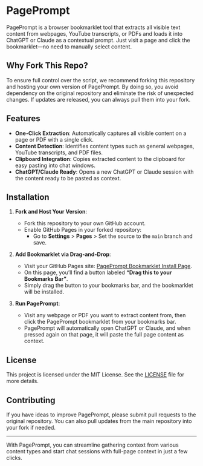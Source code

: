 # PagePrompt

PagePrompt is a browser bookmarklet tool that extracts all visible text content from webpages, YouTube transcripts, or PDFs and loads it into ChatGPT or Claude as a contextual prompt. Just visit a page and click the bookmarklet—no need to manually select content.

## Why Fork This Repo?

To ensure full control over the script, we recommend forking this repository and hosting your own version of PagePrompt. By doing so, you avoid dependency on the original repository and eliminate the risk of unexpected changes. If updates are released, you can always pull them into your fork.

## Features
- **One-Click Extraction**: Automatically captures all visible content on a page or PDF with a single click.
- **Content Detection**: Identifies content types such as general webpages, YouTube transcripts, and PDF files.
- **Clipboard Integration**: Copies extracted content to the clipboard for easy pasting into chat windows.
- **ChatGPT/Claude Ready**: Opens a new ChatGPT or Claude session with the content ready to be pasted as context.

## Installation

1. **Fork and Host Your Version**:
   - Fork this repository to your own GitHub account.
   - Enable GitHub Pages in your forked repository:
     - Go to **Settings** > **Pages** > Set the source to the `main` branch and save.

2. **Add Bookmarklet via Drag-and-Drop**:
   - Visit your GitHub Pages site: [PagePrompt Bookmarklet Install Page](../../pages).
   - On this page, you’ll find a button labeled **“Drag this to your Bookmarks Bar”**.
   - Simply drag the button to your bookmarks bar, and the bookmarklet will be installed.

3. **Run PagePrompt**:
   - Visit any webpage or PDF you want to extract content from, then click the PagePrompt bookmarklet from your bookmarks bar.
   - PagePrompt will automatically open ChatGPT or Claude, and when pressed again on that page, it will paste the full page content as context.

## License

This project is licensed under the MIT License. See the [LICENSE](LICENSE) file for more details.

## Contributing
If you have ideas to improve PagePrompt, please submit pull requests to the original repository. You can also pull updates from the main repository into your fork if needed.

---

With PagePrompt, you can streamline gathering context from various content types and start chat sessions with full-page context in just a few clicks.
